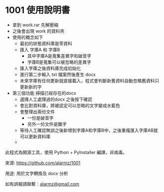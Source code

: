 # 1001 使用說明書

- 拿到 work.rar 先解壓縮
- 之後會出現 work 的資料夾
- 使用的概念如下
    - 最初的狀態資料庫是零資料
    - 匯入 字庫A 和 字庫B
        - 其中字庫A是蒐集差異字和破音字
        - 字庫B是蒐集可以被忽略的差異字
    - 匯入字庫之後資料庫完成初始化
    - 進行第二步輸入 txt 檔案然後產生 docx
    - 未來字庫有任何更新就直接載入，程式會判斷新舊資料自動忽略舊資料只更新新的字
- 第三個功能 掃描已經存在的docx
    - 選擇人工處理過的docx 之後按下確認
    - 會比對資料庫，將被認定可以忽略的文字變成水藍色
    - 會整理出兩份文件
        - 一份是破音字
        - 另外一份文件是難字
    - 等待人工確認無誤之後新增到字庫A和字庫B中，之後重複匯入字庫AB就可以更新資料庫
    - 

此程式為開源工具，使用 Python + PyInstaller 編譯，非病毒。

來源: https://github.com/alarmz/1001

用途: 用於文字轉換及 docx 分析

如有誤報請聯繫：alarmz@gmail.com
